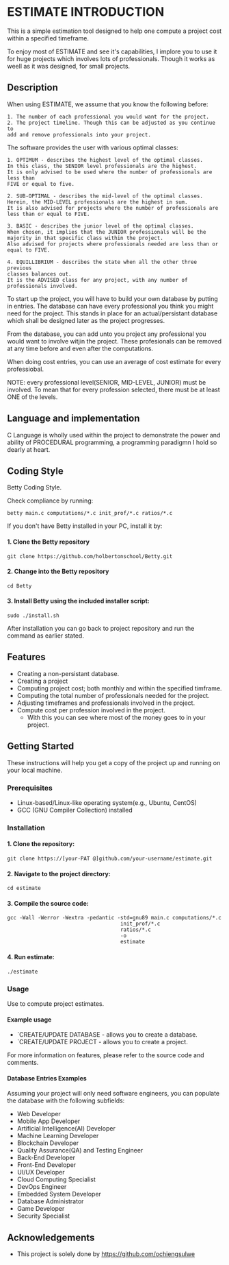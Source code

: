 # ESTIMATE INTRODUCTION

This is a simple estimation tool designed to help one compute a project cost
within a specified timeframe.

To enjoy most of ESTIMATE and see it's capabilities, I implore you to use it for
huge projects which involves lots of professionals. Though it works as weell as
it was designed, for small projects.

## Description
When using ESTIMATE, we assume that you know the following before:

	1. The number of each professional you would want for the project.
	2. The project timeline. Though this can be adjusted as you continue to
	add and remove professionals into your project.

The software provides the user with various optimal classes:

	1. OPTIMUM - describes the highest level of the optimal classes.
	In this class, the SENIOR level professionals are the highest.
	It is only advised to be used where the number of professionals are less than
	FIVE or equal to five.

	2. SUB-OPTIMAL - describes the mid-level of the optimal classes.
	Herein, the MID-LEVEL professionals are the highest in sum.
	It is also advised for projects where the number of professionals are
	less than or equal to FIVE.

	3. BASIC - describes the junior level of the optimal classes.
	When chosen, it implies that the JUNIOR professionals will be the
	majority in that specific class within the project.
	Also advised for projects where professionals needed are less than or
	equal to FIVE.

	4. EQUILLIBRIUM - describes the state when all the other three previous
	classes balances out.
	It is the ADVISED class for any project, with any number of
	professionals involved.

To start up the project, you will have to build your own database by putting in
entries. The database can have every professional you think you might need for
the project. This stands in place for an actual/persistant database which shall
be designed later as the project progresses.

From the database, you can add unto you project any professional you would want
to involve witjin the project. These profesionals can be removed at any time
before and even after the computations.

When doing cost entries, you can use an average of cost estimate for every
professiobal.

NOTE: every professional level(SENIOR, MID-LEVEL, JUNIOR) must be involved. To
mean that for every profession selected, there must be at least ONE of the
levels.

## Language and implementation

C Language is wholly used within the project to demonstrate the power and
ability of PROCEDURAL programming, a programming paradigmn I hold so dearly at
heart.

## Coding Style
Betty Coding Style.

Check compliance by running:

	betty main.c computations/*.c init_prof/*.c ratios/*.c 

If you don't have Betty installed in your PC, install it by:

#### 1. Clone the Betty repository

	git clone https://github.com/holbertonschool/Betty.git

#### 2. Change into the Betty repository

	cd Betty

#### 3. Install Betty using the included installer script:

	sudo ./install.sh

After installation you can go back to project repository and run the command as
earlier stated.

## Features

* Creating a non-persistant database.
* Creating a project
* Computing project cost; both monthly and within the specified timframe.
* Computing the total number of professionals needed for the project.
* Adjusting timeframes and professionals involved in the project.
* Compute cost per profession involved in the project.
	- With this you can see where most of the money goes to in your project.

## Getting Started

These instructions will help you get a copy of the project up and running on your local machine.

###  Prerequisites
* Linux-based/Linux-like operating system(e.g., Ubuntu, CentOS)
* GCC (GNU Compiler Collection) installed

### Installation

#### 1. Clone the repository:

	git clone https://[your-PAT @]github.com/your-username/estimate.git

#### 2. Navigate to the project directory:

	cd estimate

#### 3. Compile the source code:

	gcc -Wall -Werror -Wextra -pedantic -std=gnu89 main.c computations/*.c
									     init_prof/*.c
									     ratios/*.c
									     -o
									     estimate

#### 4. Run estimate:

	./estimate

### Usage

Use to compute project estimates.

#### Example usage

* `CREATE/UPDATE DATABASE - allows you to create a database.
* `CREATE/UPDATE PROJECT - allows you to create a project.

For more information on features, please refer to the source code and comments.

#### Database Entries Examples

Assuming your project will only need software engineers, you can populate the
database with the following subfields:
* Web Developer
* Mobile App Developer
* Artificial Intelligence(AI) Developer
* Machine Learning Developer
* Blockchain Developer
* Quality Assurance(QA) and Testing Engineer
* Back-End Developer
* Front-End Developer
* UI/UX Developer
* Cloud Computing Specialist
* DevOps Engineer
* Embedded System Developer
* Database Administrator
* Game Developer
* Security Specialist

## Acknowledgements

* This project is solely done by https://github.com/ochiengsulwe
